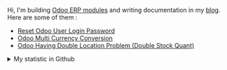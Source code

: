 Hi, I'm building [Odoo ERP modules](https://apps.odoo.com/apps/browse?repo_maintainer_id=276647) and writing documentation in my [blog](https://blog.altela.net). Here are some of them :
<!-- BLOG-POST-LIST:START -->
- [Reset Odoo User Login Password](https://blog.altela.net/2023/01/reset-odoo-user-login-password.html)
- [Odoo Multi Currency Conversion](https://blog.altela.net/2023/01/odoo-multi-currency-conversion.html)
- [Odoo Having Double Location Problem &lpar;Double Stock Quant&rpar;](https://blog.altela.net/2023/01/odoo-having-double-location-problem.html)
<!-- BLOG-POST-LIST:END -->


<details>
    <summary>My statistic in Github</summary>
<div>

<img height="154" src="https://github-readme-stats.vercel.app/api?username=altela&count_private=true&theme=github_dark&hide_border=true&show_icons=true&include_all_commits=true&hide_rank=false&custom_title=Activity%20On%20GitHub" />
  
<img height="154" src="https://github-readme-stats.vercel.app/api/top-langs/?username=altela&layout=compact&theme=github_dark&&langs_count=10&hide_border=true&custom_title=Repository's%20Composition%20Languages" />
</div>
    
<!--START_SECTION:waka-->

```text
Python   38 mins         █████████████▒░░░░░░░░░░░   52.77 %
XML      34 mins         ███████████▓░░░░░░░░░░░░░   47.15 %
Text     0 secs          ░░░░░░░░░░░░░░░░░░░░░░░░░   00.08 %
```

<!--END_SECTION:waka-->

</details>

<!-- Waka documentation : https://medium.com/@JakenH/show-off-your-coding-stats-on-your-github-profile-using-wakatime-ce3ceb1063b5 -->
